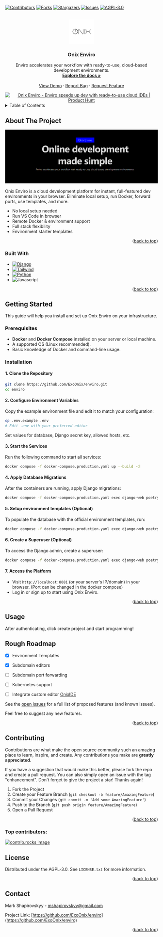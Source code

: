 <a id="readme-top"></a>

[![Contributors][contributors-shield]][contributors-url]
[![Forks][forks-shield]][forks-url]
[![Stargazers][stars-shield]][stars-url]
[![Issues][issues-shield]][issues-url]
[![AGPL-3.0][license-shield]][license-url]
<!-- [![LinkedIn][linkedin-shield]][linkedin-url] -->



<!-- PROJECT LOGO -->
<br />
<div align="center">
  <a href="https://github.com/ExoOnix/enviro">
    <img src="images/logo.png" alt="Logo" width="80" height="80">
  </a>

<h3 align="center">Onix Enviro</h3>

  <p align="center">
    Enviro accelerates your workflow with ready-to-use, cloud-based development environments.
    <br />
    <a href="https://docs.onixtech.org/"><strong>Explore the docs »</strong></a>
    <br />
    <br />
    <a href="https://onixtech.org/">View Demo</a>
    &middot;
    <a href="https://github.com/ExoOnix/enviro/issues/new?labels=bug&template=bug_report.md">Report Bug</a>
    &middot;
    <a href="https://github.com/ExoOnix/enviro/issues/new?labels=enhancement&template=feature_request.md">Request Feature</a>
  </p>
</div>

<center>
  <a href="https://www.producthunt.com/products/onix-enviro?embed=true&utm_source=badge-featured&utm_medium=badge&utm_source=badge-onix&#0045;enviro" target="_blank"><img src="https://api.producthunt.com/widgets/embed-image/v1/featured.svg?post_id=999526&theme=neutral&t=1753905813790" alt="Onix&#0032;Enviro - Enviro&#0032;speeds&#0032;up&#0032;dev&#0032;with&#0032;ready&#0045;to&#0045;use&#0032;cloud&#0032;IDEs | Product Hunt" style="width: 250px; height: 54px;" width="250" height="54" /></a>
</center>

<!-- TABLE OF CONTENTS -->
<details>
  <summary>Table of Contents</summary>
  <ol>
    <li>
      <a href="#about-the-project">About The Project</a>
      <ul>
        <li><a href="#built-with">Built With</a></li>
      </ul>
    </li>
    <li>
      <a href="#getting-started">Getting Started</a>
      <ul>
        <li><a href="#prerequisites">Prerequisites</a></li>
        <li><a href="#installation">Installation</a></li>
      </ul>
    </li>
    <li><a href="#usage">Usage</a></li>
    <li><a href="#roadmap">Roadmap</a></li>
    <li><a href="#contributing">Contributing</a></li>
    <li><a href="#license">License</a></li>
    <li><a href="#contact">Contact</a></li>
  </ol>
</details>



<!-- ABOUT THE PROJECT -->
## About The Project

[![Product Name Screen Shot][product-screenshot]](https://example.com)

Onix Enviro is a cloud development platform for instant, full-featured dev environments in your browser. Eliminate local setup, run Docker, forward ports, use templates, and more.

- No local setup needed
- Run VS Code in browser
- Remote Docker & environment support
- Full stack flexibility
- Environment starter templates

<p align="right">(<a href="#readme-top">back to top</a>)</p>



### Built With

* [![Django][Django.org]][Django-url]
* [![Tailwind][Tailwindcss.com]][Tailwindcss-url]
* [![Python][Python.org]][Python-url]
* ![Javascript]

<p align="right">(<a href="#readme-top">back to top</a>)</p>



<!-- GETTING STARTED -->
## Getting Started

This guide will help you install and set up Onix Enviro on your infrastructure.

### Prerequisites

- **Docker** and **Docker Compose** installed on your server or local machine.
- A supported OS (Linux recommended).
- Basic knowledge of Docker and command-line usage.

### Installation

#### 1. Clone the Repository

```sh
git clone https://github.com/ExoOnix/enviro.git
cd enviro
```

#### 2. Configure Environment Variables

Copy the example environment file and edit it to match your configuration:

```sh
cp .env.example .env
# Edit .env with your preferred editor
```

Set values for database, Django secret key, allowed hosts, etc.


#### 3. Start the Services

Run the following command to start all services:

```sh
docker compose -f docker-compose.production.yaml up --build -d
```

#### 4. Apply Database Migrations

After the containers are running, apply Django migrations:

```sh
docker compose -f docker-compose.production.yaml exec django-web poetry run python manage.py migrate
```

#### 5. Setup environment templates (Optional)

To populate the database with the official environment templates, run:

```sh
docker compose -f docker-compose.production.yaml exec django-web poetry run python manage.py loaddata apps/env_manager/fixtures/templates.json
```

#### 6. Create a Superuser (Optional)

To access the Django admin, create a superuser:

```sh
docker compose -f docker-compose.production.yaml exec django-web poetry run python manage.py createsuperuser
```

#### 7. Access the Platform

- Visit `http://localhost:8081` (or your server's IP/domain) in your browser. (Port can be changed in the docker compose)
- Log in or sign up to start using Onix Enviro.

<p align="right">(<a href="#readme-top">back to top</a>)</p>



<!-- USAGE EXAMPLES -->
## Usage

After authenticating, click create project and start programming!


<!-- ROADMAP -->
## Rough Roadmap
- [x] Environment Templates
- [x] Subdomain editors
- [ ] Subdomain port forwarding
- [ ] Kubernetes support
- [ ] Integrate custom editor [OnixIDE](https://github.com/ExoOnix/OnixIDE)


See the [open issues](https://github.com/ExoOnix/enviro/issues) for a full list of proposed features (and known issues).

Feel free to suggest any new features.

<p align="right">(<a href="#readme-top">back to top</a>)</p>



<!-- CONTRIBUTING -->
## Contributing

Contributions are what make the open source community such an amazing place to learn, inspire, and create. Any contributions you make are **greatly appreciated**.

If you have a suggestion that would make this better, please fork the repo and create a pull request. You can also simply open an issue with the tag "enhancement".
Don't forget to give the project a star! Thanks again!

1. Fork the Project
2. Create your Feature Branch (`git checkout -b feature/AmazingFeature`)
3. Commit your Changes (`git commit -m 'Add some AmazingFeature'`)
4. Push to the Branch (`git push origin feature/AmazingFeature`)
5. Open a Pull Request

<p align="right">(<a href="#readme-top">back to top</a>)</p>

### Top contributors:

<a href="https://github.com/ExoOnix/enviro/graphs/contributors">
  <img src="https://contrib.rocks/image?repo=ExoOnix/enviro" alt="contrib.rocks image" />
</a>



<!-- LICENSE -->
## License

Distributed under the AGPL-3.0. See `LICENSE.txt` for more information.

<p align="right">(<a href="#readme-top">back to top</a>)</p>



<!-- CONTACT -->
## Contact

Mark Shapirovskyy - mshapirovskyy@gmail.com

Project Link: [https://github.com/ExoOnix/enviro](https://github.com/ExoOnix/enviro)

<p align="right">(<a href="#readme-top">back to top</a>)</p>


<!-- MARKDOWN LINKS & IMAGES -->
<!-- https://www.markdownguide.org/basic-syntax/#reference-style-links -->
[contributors-shield]: https://img.shields.io/github/contributors/ExoOnix/enviro.svg?style=for-the-badge
[contributors-url]: https://github.com/ExoOnix/enviro/graphs/contributors
[forks-shield]: https://img.shields.io/github/forks/ExoOnix/enviro.svg?style=for-the-badge
[forks-url]: https://github.com/ExoOnix/enviro/network/members
[stars-shield]: https://img.shields.io/github/stars/ExoOnix/enviro.svg?style=for-the-badge
[stars-url]: https://github.com/ExoOnix/enviro/stargazers
[issues-shield]: https://img.shields.io/github/issues/ExoOnix/enviro.svg?style=for-the-badge
[issues-url]: https://github.com/ExoOnix/enviro/issues
[license-shield]: https://img.shields.io/github/license/ExoOnix/enviro.svg?style=for-the-badge
[license-url]: https://github.com/ExoOnix/enviro/blob/main/LICENSE
[linkedin-shield]: https://img.shields.io/badge/-LinkedIn-black.svg?style=for-the-badge&logo=linkedin&colorB=555
[linkedin-url]: http://linkedin.com/in/mark-shapirovskyy
[product-screenshot]: images/screenshot.png
[Next.js]: https://img.shields.io/badge/next.js-000000?style=for-the-badge&logo=nextdotjs&logoColor=white
[Next-url]: https://nextjs.org/
[React.js]: https://img.shields.io/badge/React-20232A?style=for-the-badge&logo=react&logoColor=61DAFB
[React-url]: https://reactjs.org/
[Vue.js]: https://img.shields.io/badge/Vue.js-35495E?style=for-the-badge&logo=vuedotjs&logoColor=4FC08D
[Vue-url]: https://vuejs.org/
[Angular.io]: https://img.shields.io/badge/Angular-DD0031?style=for-the-badge&logo=angular&logoColor=white
[Angular-url]: https://angular.io/
[Svelte.dev]: https://img.shields.io/badge/Svelte-4A4A55?style=for-the-badge&logo=svelte&logoColor=FF3E00
[Svelte-url]: https://svelte.dev/
[Laravel.com]: https://img.shields.io/badge/Laravel-FF2D20?style=for-the-badge&logo=laravel&logoColor=white
[Laravel-url]: https://laravel.com
[Bootstrap.com]: https://img.shields.io/badge/Bootstrap-563D7C?style=for-the-badge&logo=bootstrap&logoColor=white
[Bootstrap-url]: https://getbootstrap.com
[JQuery.com]: https://img.shields.io/badge/jQuery-0769AD?style=for-the-badge&logo=jquery&logoColor=white
[JQuery-url]: https://jquery.com 
[Django.org]: https://img.shields.io/badge/django-51be95?style=for-the-badge&logo=django&logoColor=white
[Django-url]: https://www.djangoproject.com/
[Tailwindcss.com]: https://img.shields.io/badge/tailwind-00bcff?style=for-the-badge&logo=tailwindcss&logoColor=white
[Tailwindcss-url]: https://tailwindcss.com
[Python.org]: https://img.shields.io/badge/python-28557b?style=for-the-badge&logo=python&logoColor=white
[Python-url]: https://www.python.org/
[Javascript]: https://img.shields.io/badge/javascript-fcdc00?style=for-the-badge&logo=javascript&logoColor=black
